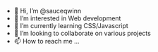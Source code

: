 - 👋 Hi, I’m @sauceqwinn
- 👀 I’m interested in Web development
- 🌱 I’m currently learning CSS/Javascript
- 💞️ I’m looking to collaborate on various projects
- 📫 How to reach me ...

<!---
sauceqwinn/sauceqwinn is a ✨ special ✨ repository because its `README.md` (this file) appears on your GitHub profile.
You can click the Preview link to take a look at your changes.
--->
